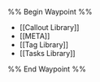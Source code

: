 

%% Begin Waypoint %%
- [[Callout Library]]
- [[META]]
- [[Tag Library]]
- [[Tasks Library]]

%% End Waypoint %%